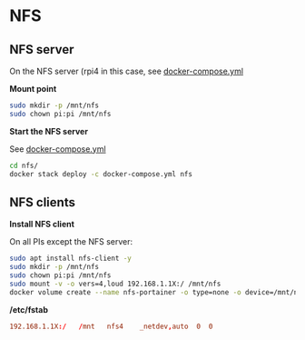 # NFS

## NFS server

On the NFS server (rpi4 in this case, see [docker-compose.yml](../nfs/docker-compose.yml?plain=1#L22)

**Mount point**

```bash
sudo mkdir -p /mnt/nfs
sudo chown pi:pi /mnt/nfs
```
**Start the NFS server**

See [docker-compose.yml](../nfs/docker-compose.yml?plain=1#L1)

```bash
cd nfs/
docker stack deploy -c docker-compose.yml nfs
```

## NFS clients

**Install NFS client**

On all PIs except the NFS server:

```bash
sudo apt install nfs-client -y
sudo mkdir -p /mnt/nfs
sudo chown pi:pi /mnt/nfs
sudo mount -v -o vers=4,loud 192.168.1.1X:/ /mnt/nfs
docker volume create --name nfs-portainer -o type=none -o device=/mnt/nfs/portainer -o o=bind
```

**/etc/fstab**

```conf
192.168.1.1X:/   /mnt   nfs4    _netdev,auto  0  0
```



